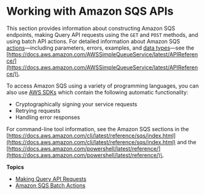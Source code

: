 # Working with Amazon SQS APIs<a name="sqs-working-with-apis"></a>

This section provides information about constructing Amazon SQS endpoints, making Query API requests using the `GET` and `POST` methods, and using batch API actions\. For detailed information about Amazon SQS [actions](https://docs.aws.amazon.com/AWSSimpleQueueService/latest/APIReference/API_Operations.html)—including parameters, errors, examples, and [data types](https://docs.aws.amazon.com/AWSSimpleQueueService/latest/APIReference/API_Types.html)—see the [https://docs.aws.amazon.com/AWSSimpleQueueService/latest/APIReference/](https://docs.aws.amazon.com/AWSSimpleQueueService/latest/APIReference/)\.

To access Amazon SQS using a variety of programming languages, you can also use [AWS SDKs](https://aws.amazon.com/tools/#sdk) which contain the following automatic functionality:
+ Cryptographically signing your service requests
+ Retrying requests
+ Handling error responses

For command\-line tool information, see the Amazon SQS sections in the [https://docs.aws.amazon.com/cli/latest/reference/sqs/index.html](https://docs.aws.amazon.com/cli/latest/reference/sqs/index.html) and the [https://docs.aws.amazon.com/powershell/latest/reference/](https://docs.aws.amazon.com/powershell/latest/reference/)\.

**Topics**
+ [Making Query API Requests](sqs-making-api-requests.md)
+ [Amazon SQS Batch Actions](sqs-batch-api-actions.md)
